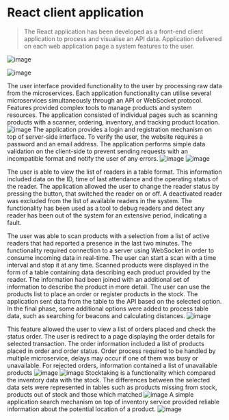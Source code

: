 # React client application
>The React application has been developed as a front-end client application to process and visualise an API data. Application delivered on each web application page a system features to the user.

![image](https://user-images.githubusercontent.com/28375942/136287861-9db4f56f-85cb-437e-8875-4fef8521e898.png)
 
![image](https://user-images.githubusercontent.com/28375942/136287585-9eeeef49-aaf6-4d76-b381-090bf570764b.png)

The user interface provided functionality to the user by processing raw data from the microservices.  Each application functionality can utilise several microservices simultaneously through an API or WebSocket protocol. Features provided complex tools to manage products and system resources. The application consisted of individual pages such as scanning products with a scanner, ordering, inventory, and tracking product location.
![image](https://user-images.githubusercontent.com/28375942/136287595-05f47c04-391c-4b47-99c1-c7fce082eaef.png)
The application provides a login and registration mechanism on top of server-side interface. To verify the user, the website requires a password and an email address. The application performs simple data validation on the client-side to prevent sending requests with an incompatible format and notify the user of any errors.
![image](https://user-images.githubusercontent.com/28375942/136287632-fd527f64-65e7-4215-aed3-509a353db6ed.png)
![image](https://user-images.githubusercontent.com/28375942/136287638-d1b84dd2-a31e-4c82-a3f8-938584e3f5bb.png)

The user is able to view the list of readers in a table format. This information included data on the ID, time of last attendance and the operating status of the reader. The application allowed the user to change the reader status by pressing the button, that switched the reader on or off. A deactivated reader was excluded from the list of available readers in the system. The functionality has been used as a tool to debug readers and detect any reader has been out of the system for an extensive period, indicating a fault.


The user was able to scan products with a selection from a list of active readers that had reported a presence in the last two minutes. The functionality required connection to a server using WebSocket in order to consume incoming data in real-time. The user can start a scan with a time interval and stop it at any time. Scanned products were displayed in the form of a table containing data describing each product provided by the reader. The information had been joined with an additional set of information to describe the product in more detail. The user can use the products list to place an order or register products in the stock. The application sent data from the table to the API based on the selected option. In the final phase, some additional options were added to process table data, such as searching for beacons and calculating distances.
![image](https://user-images.githubusercontent.com/28375942/136287710-1a1bea42-58fb-478f-93c5-a72e35145550.png)

This feature allowed the user to view a list of orders placed and check the status order. The user is redirect to a page displaying the order details for selected transaction. The order information included a list of products placed in order and order status. Order process required to be handled by multiple microservice, delays may occur if one of them was busy or unavailable. For rejected orders, information contained a list of unavailable products 
![image](https://user-images.githubusercontent.com/28375942/136287743-db18bb7e-e3ea-4908-bb05-83a7d9772bbb.png)
![image](https://user-images.githubusercontent.com/28375942/136287747-795dc32c-71d4-40f9-8240-501d99db95de.png)
Stocktaking is a functionality which compared the inventory data with the stock. The differences between the selected data sets were represented in tables such as products missing from stock, products out of stock and those which matched
![image](https://user-images.githubusercontent.com/28375942/136287767-ed80e37a-5aa5-4075-9e6f-47b44fc2f07f.png)
A simple application search mechanism  on top of inventory service provided reliable information about the potential location of a product. 
![image](https://user-images.githubusercontent.com/28375942/136287811-fb17384f-4d44-4696-8319-1339774cc23d.png)
